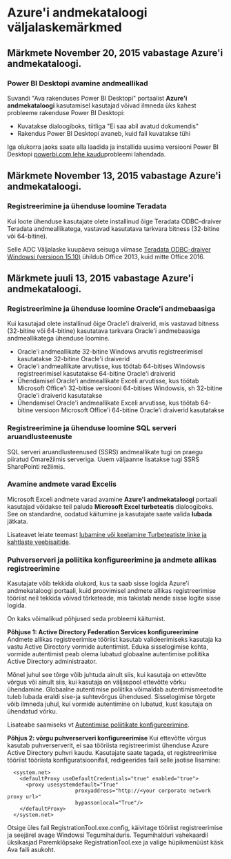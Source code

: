<properties
   pageTitle="Azure'i andmekataloogi väljalaskemärkmed | Microsoft Azure'i"
   description="Azure'i andmekataloogi väljalaskemärkmed."
   services="data-catalog"
   documentationCenter=""
   authors="steelanddata"
   manager="NA"
   editor=""
   tags=""/>
<tags
   ms.service="data-catalog"
   ms.devlang="NA"
   ms.topic="article"
   ms.tgt_pltfrm="NA"
   ms.workload="data-catalog"
   ms.date="09/21/2016"
   ms.author="maroche"/>

# <a name="azure-data-catalog-release-notes"></a>Azure'i andmekataloogi väljalaskemärkmed

## <a name="notes-for-the-november-20-2015-release-of-azure-data-catalog"></a>Märkmete November 20, 2015 vabastage Azure'i andmekataloogi.

### <a name="opening-data-sources-in-power-bi-desktop"></a>Power BI Desktopi avamine andmeallikad

Suvandi "Ava rakenduses Power BI Desktopi" portaalist **Azure'i andmekataloogi** kasutamisel kasutajad võivad ilmneda üks kahest probleeme rakenduse Power BI Desktopi:

- Kuvatakse dialoogiboks, tiitliga "Ei saa abil avatud dokumendis"
- Rakendus Power BI Desktopi avaneb, kuid fail kuvatakse tühi

Iga olukorra jaoks saate alla laadida ja installida uusima versiooni Power BI Desktopi [powerbi.com lehe kaudu](https://powerbi.com)probleemi lahendada.

## <a name="notes-for-the-november-13-2015-release-of-azure-data-catalog"></a>Märkmete November 13, 2015 vabastage Azure'i andmekataloogi.

### <a name="registering-and-connecting-to-teradata"></a>Registreerimine ja ühenduse loomine Teradata

Kui loote ühenduse kasutajate olete installinud õige Teradata ODBC-draiver Teradata andmeallikatega, vastavad kasutatava tarkvara bitness (32-bitine või 64-bitine).

Selle ADC Väljalaske kuupäeva seisuga viimase [Teradata ODBC-draiver Windowsi (versioon 15.10)](http://downloads.teradata.com/download/connectivity/odbc-driver/windows) ühildub Office 2013, kuid mitte Office 2016.

## <a name="notes-for-the-july-13-2015-release-of-azure-data-catalog"></a>Märkmete juuli 13, 2015 vabastage Azure'i andmekataloogi.

### <a name="registering-and-connecting-to-oracle-database"></a>Registreerimine ja ühenduse loomine Oracle'i andmebaasiga

Kui kasutajad olete installinud õige Oracle'i draiverid, mis vastavad bitness (32-bitine või 64-bitine) kasutatava tarkvara Oracle'i andmebaasiga andmeallikatega ühenduse loomine.

-   Oracle'i andmeallikate 32-bitine Windows arvutis registreerimisel kasutatakse 32-bitine Oracle'i draiverid
-   Oracle'i andmeallikate arvutisse, kus töötab 64-bitises Windowsis registreerimisel kasutatakse 64-bitine Oracle'i draiverid
-   Ühendamisel Oracle'i andmeallikate Exceli arvutisse, kus töötab Microsoft Office'i 32-bitise versiooni 64-bitises Windowsis, sh 32-bitine Oracle'i draiverid kasutatakse
-   Ühendamisel Oracle'i andmeallikate Exceli arvutisse, kus töötab 64-bitine versioon Microsoft Office'i 64-bitine Oracle'i draiverid kasutatakse

### <a name="registering-and-connecting-to-sql-server-reporting-services"></a>Registreerimine ja ühenduse loomine SQL serveri aruandlusteenuste

SQL serveri aruandlusteenused (SSRS) andmeallikate tugi on praegu piiratud Omarežiimis serveriga. Uuem väljaanne lisatakse tugi SSRS SharePointi režiimis.

### <a name="opening-data-assets-in-excel"></a>Avamine andmete varad Excelis

Microsoft Exceli andmete varad avamine **Azure'i andmekataloogi** portaali kasutajad võidakse teil paluda **Microsoft Excel turbeteatis** dialoogiboks. See on standardne, oodatud käitumine ja kasutajate saate valida **lubada** jätkata.

Lisateavet leiate teemast [lubamine või keelamine Turbeteatiste linke ja kahtlaste veebisaitide](https://support.office.com/article/Enable-or-disable-security-alerts-about-links-and-files-from-suspicious-websites-A1AC6AE9-5C4A-4EB3-B3F8-143336039BBE).

### <a name="proxy-and-policy-configuration-and-data-source-registration"></a>Puhverserveri ja poliitika konfigureerimine ja andmete allikas registreerimine

Kasutajate võib tekkida olukord, kus ta saab sisse logida Azure'i andmekataloogi portaali, kuid proovimisel andmete allikas registreerimise tööriist neil tekkida võivad tõrketeade, mis takistab nende sisse logite sisse logida.

On kaks võimalikud põhjused seda probleemi käitumist.

**Põhjuse 1: Active Directory Federation Services konfigureerimine** Andmete allikas registreerimise tööriist kasutab valideerimiseks kasutaja ka vastu Active Directory vormide autentimist. Eduka sisselogimise kohta, vormide autentimist peab olema lubatud globaalne autentimise poliitika Active Directory administraator.

Mõnel juhul see tõrge võib juhtuda ainult siis, kui kasutaja on ettevõtte võrgus või ainult siis, kui kasutaja on väljaspool ettevõtte võrku ühendamine. Globaalne autentimise poliitika võimaldab autentimismeetodite tuleb lubada eraldi sise-ja suhtevõrgus ühendused. Sisselogimise tõrgete võib ilmneda juhul, kui vormide autentimine on lubatud, kust kasutaja on ühendatud võrku.

Lisateabe saamiseks vt [Autentimise poliitikate konfigureerimine](https://technet.microsoft.com/library/dn486781.aspx).

**Põhjus 2: võrgu puhverserveri konfigureerimise** Kui ettevõtte võrgus kasutab puhverserverit, ei saa tööriista registreerimist ühenduse Azure Active Directory puhvri kaudu. Kasutajate saate tagada, et registreerimise tööriist tööriista konfiguratsioonifail, redigeerides faili selle jaotise lisamine:


      <system.net>
        <defaultProxy useDefaultCredentials="true" enabled="true">
          <proxy usesystemdefault="True"
                          proxyaddress="http://<your corporate network proxy url>"
                          bypassonlocal="True"/>
        </defaultProxy>
      </system.net>


Otsige üles fail RegistrationTool.exe.config, käivitage tööriist registreerimise ja seejärel avage Windowsi Tegumihalduris. Tegumihalduri vahekaardil üksikasjad Paremklõpsake RegistrationTool.exe ja valige hüpikmenüüst käsk Ava faili asukoht.
